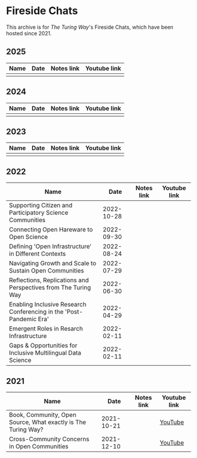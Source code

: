 # Fireside Chats

This archive is for _The Turing Way_'s Fireside Chats, which have been hosted since 2021.

## 2025

| Name | Date | Notes link | Youtube link |
| ----- | ---- |----------- | --------------- |
|  | | | |

## 2024

| Name | Date | Notes link | Youtube link |
| ----- | ---- |----------- | --------------- |
|  | | | |

## 2023

| Name | Date | Notes link | Youtube link |
| ----- | ---- |----------- | --------------- |
|  | | | |


## 2022

| Name | Date | Notes link | Youtube link |
| ----- | ---- |----------- | --------------- |
| Supporting Citizen and Participatory Science Communities | 2022-10-28 | | |
| Connecting Open Hareware to Open Science | 2022-09-30 | | |
| Defining 'Open Infrastructure' in Different Contexts | 2022-08-24 | | |
| Navigating Growth and Scale to Sustain Open Communities | 2022-07-29 | | |
| Reflections, Replications and Perspectives from The Turing Way | 2022-06-30 | | |
| Enabling Inclusive Research Conferencing in the 'Post-Pandemic Era' | 2022-04-29 | | |
| Emergent Roles in Resarch Infrastructure | 2022-02-11 | | |
| Gaps & Opportunities for Inclusive Multilingual Data Science | 2022-02-11 | | |

## 2021

| Name | Date | Notes link | Youtube link |
| ----- | ---- |----------- | --------------- |
| Book, Community, Open Source, What exactly is The Turing Way? | 2021-10-21 |  | [YouTube](https://www.youtube.com/watch?v=nuNA3Qa8A-k) |
| Cross-Community Concerns in Open Communities | 2021-12-10 |  | [YouTube](https://www.youtube.com/watch?v=yO3adCIXCu8&t=81s) |
